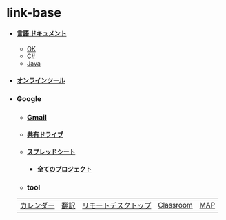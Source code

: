 # link-base
- #### [言語 ドキュメント](https://github.com/winofsql/link-base-pg-language/blob/main/document.md)
  - <a href="https://github.com/winofsql/link-base-pg-language/blob/main/document.md#user-content-c">OK</a>
  - [C#](https://github.com/winofsql/link-base-pg-language/blob/main/document.md#user-content-c)
  - [Java](https://github.com/winofsql/link-base-pg-language/blob/main/document.md#user-content-java)
- #### [オンラインツール](https://github.com/winofsql/link-base/blob/main/online-tool.md)

- ### Google
  - ### [Gmail](https://mail.google.com/)
  - #### [共有ドライブ](https://drive.google.com/drive/shared-drives)
  - #### [スプレッドシート](https://docs.google.com/spreadsheets)
    - #### [全てのプロジェクト](https://script.google.com/home/all)
  - ### tool

  |   |  |  |  |  |
  | -- | -- | -- | -- | -- | 
  | [カレンダー](https://calendar.google.com/calendar) | [翻訳](https://translate.google.co.jp/)  | [リモートデスクトップ](https://remotedesktop.google.com/access/) | [Classroom](https://classroom.google.com/) | [MAP](https://www.google.co.jp/maps) |

 
